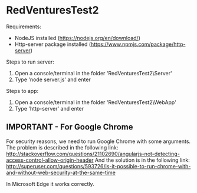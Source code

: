 # RedVenturesTest2

Requirements:
- NodeJS installed (https://nodejs.org/en/download/)
- Http-server package installed (https://www.npmjs.com/package/http-server)

Steps to run server:
1. Open a console/terminal in the folder 'RedVenturesTest2\Server'
2. Type 'node server.js' and enter

Steps to app:
1. Open a console/terminal in the folder 'RedVenturesTest2\WebApp'
2. Type 'http-server' and enter

## IMPORTANT - For Google Chrome ##
For security reasons, we need to run Google Chrome with some arguments. The problem is described in the following link:
http://stackoverflow.com/questions/21102690/angularjs-not-detecting-access-control-allow-origin-header
And the solution is in the following link:
http://superuser.com/questions/593726/is-it-possible-to-run-chrome-with-and-without-web-security-at-the-same-time

In Microsoft Edge it works correctly.
